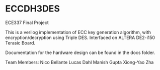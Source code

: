 # ECCDH3DES
ECE337 Final Project

This is a verilog implementation of ECC key generation algorithm, with encryption/decryption using Triple DES.
Interfaced on ALTERA DE2-i150 Terasic Board.

Documentation for the hardware design can be found in the docs folder.

Team Members:
Nico Bellante
Lucas Dahl
Manish Gupta
Xiong-Yao Zha
